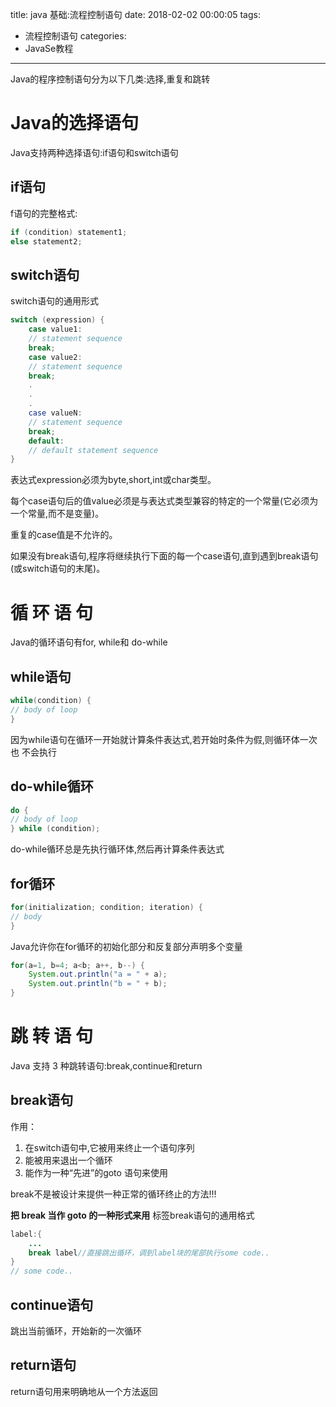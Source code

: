 
title: java 基础:流程控制语句
date: 2018-02-02 00:00:05
tags: 
- 流程控制语句
categories:
- JavaSe教程
---

Java的程序控制语句分为以下几类:选择,重复和跳转

# Java的选择语句
Java支持两种选择语句:if语句和switch语句
## if语句
f语句的完整格式:
```java
if (condition) statement1;
else statement2;
```
## switch语句
switch语句的通用形式
```java
switch (expression) {
    case value1:
    // statement sequence
    break;
    case value2:
    // statement sequence   
    break;
    .
    .
    .
    case valueN:
    // statement sequence
    break;
    default:
    // default statement sequence
}
```
表达式expression必须为byte,short,int或char类型。  
  
每个case语句后的值value必须是与表达式类型兼容的特定的一个常量(它必须为一个常量,而不是变量)。  

重复的case值是不允许的。  

如果没有break语句,程序将继续执行下面的每一个case语句,直到遇到break语句(或switch语句的末尾)。

# 循 环 语 句
Java的循环语句有for, while和 do-while

## while语句
```java
while(condition) {
// body of loop
}
```
因为while语句在循环一开始就计算条件表达式,若开始时条件为假,则循环体一次也
不会执行

## do-while循环
```java
do {
// body of loop
} while (condition);
```
do-while循环总是先执行循环体,然后再计算条件表达式

## for循环
```java
for(initialization; condition; iteration) {
// body
}
```
Java允许你在for循环的初始化部分和反复部分声明多个变量
```java
for(a=1, b=4; a<b; a++, b--) {
    System.out.println("a = " + a);
    System.out.println("b = " + b);
}
```

# 跳 转 语 句
Java 支持 3 种跳转语句:break,continue和return

## break语句
作用：
1. 在switch语句中,它被用来终止一个语句序列
2. 能被用来退出一个循环
3. 能作为一种“先进”的goto 语句来使用

break不是被设计来提供一种正常的循环终止的方法!!!

**把 break 当作 goto 的一种形式来用**
标签break语句的通用格式
```java
label:{
    ...
    break label//直接跳出循环，调到label块的尾部执行some code..
}
// some code..

```
## continue语句
跳出当前循环，开始新的一次循环

## return语句
return语句用来明确地从一个方法返回